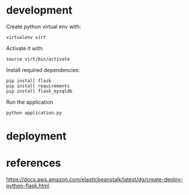 # development
Create python virtual env with:
```
virtualenv virt
```

Activate it with: 
```
source virt/bin/activate
```

Install required dependencies:
```
pip install flask
pip install requirements
pip install flask_mysqldb
```

Run the application
```
python application.py 
```

# deployment



# references
https://docs.aws.amazon.com/elasticbeanstalk/latest/dg/create-deploy-python-flask.html

